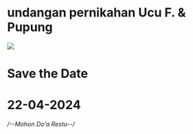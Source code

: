 # undangan pernikahan Ucu F. & Pupung

![](https://i.postimg.cc/28RP7Q0j/IMG-20240330-WA0007.jpg)


# Save the Date #
  # 22-04-2024 #


*/--Mohon Do'a Restu--/*
